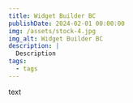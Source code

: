 ```yaml
---
title: Widget Builder BC 
publishDate: 2024-02-01 00:00:00
img: /assets/stock-4.jpg
img_alt: Widget Builder BC
description: |
  Description
tags:
  - tags
---
```


text